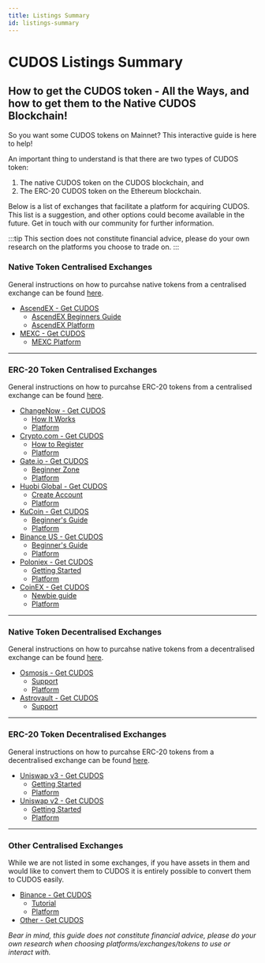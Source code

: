 ```yaml
---
title: Listings Summary
id: listings-summary
---
```


# CUDOS Listings Summary

## How to get the CUDOS token - All the Ways, and how to get them to the Native CUDOS Blockchain!

So you want some CUDOS tokens on Mainnet?
This interactive guide is here to help!

An important thing to understand is that there are two types of CUDOS token:

1. The native CUDOS token on the CUDOS blockchain, and
2. The ERC-20 CUDOS token on the Ethereum blockchain.

Below is a list of exchanges that facilitate a platform for acquiring CUDOS. This list is a suggestion, and other options could become available in the future. Get in touch with our community for further information.

:::tip
This section does not constitute financial advice, please do your own research on the platforms you choose to trade on.
:::

### Native Token Centralised Exchanges
General instructions on how to purcahse native tokens from a centralised exchange can be found [here](./cex-native.md).

- [AscendEX - Get CUDOS](https://ascendex.com/en/cashtrade-spottrading/usdt/cudos)
  - [AscendEX Beginners Guide](https://ascendex.com/en/support/sections/7-faq/9-beginners-guide)
  - [AscendEX Platform](https://ascendex.com/en/global-digital-asset-platform)
- [MEXC - Get CUDOS](https://www.mexc.com/price/CUDOS)
  - [MEXC Platform](https://www.mexc.com/)

---
### ERC-20 Token Centralised Exchanges
General instructions on how to purcahse ERC-20 tokens from a centralised exchange can be found [here](./cex-erc.md).

- [ChangeNow - Get CUDOS](https://changenow.io/currencies/cudos)
  - [How It Works](https://changenow.io/how-it-works)
  - [Platform](https://changenow.io/)
- [Crypto.com - Get CUDOS](https://crypto.com/price/cudos)
  - [How to Register](https://help.crypto.com/en/articles/3495996-how-to-register-on-crypto-com-exchange)
  - [Platform](https://crypto.com/)
- [Gate.io - Get CUDOS](https://www.gate.io/trade/CUDOS_USDT)
  - [Beginner Zone](https://www.gate.io/beginner-zone)
  - [Platform](https://www.gate.io/)
- [Huobi Global - Get CUDOS](https://www.htx.com/en-us/trade/cudos_usdt/)
  - [Create Account](https://www.huobi.com/support/en-us/detail/94923603139807)
  - [Platform](https://www.htx.com)
- [KuCoin - Get CUDOS](https://www.htx.com/trade/cudos_usdt/)
  - [Beginner's Guide](https://www.kucoin.com/support/categories/360001255374)
  - [Platform](https://www.kucoin.com/)
- [Binance US - Get CUDOS](https://www.binance.us/spot-trade/cudos_usdt)
  - [Beginner's Guide](https://support.binance.us/hc/en-us/articles/15259026846487-A-Complete-Guide-To-Using-Binance-US-as-a-Crypto-Only-Exchange)
  - [Platform](https://www.binance.us/)
- [Poloniex - Get CUDOS](https://poloniex.com/trade/CUDOS_USDT/?type=spot)
  - [Getting Started](https://support.poloniex.com/hc/en-us/categories/360002700654-Getting-Started)
  - [Platform](https://poloniex.com/)
- [CoinEX - Get CUDOS](https://www.coinex.com/en/info/CUDOS)
  - [Newbie guide](https://support.coinex.com/hc/en-us/articles/4411143910681-CoinEx-Deposit-Withdrawal-Guide)
  - [Platform](https://www.coinex.com)

---
### Native Token Decentralised Exchanges
General instructions on how to purcahse native tokens from a decentralised exchange can be found [here](./dex-native.md).

- [Osmosis - Get CUDOS](./dex-native.md)
  - [Support](https://support.osmosis.zone/)
  - [Platform](https://app.osmosis.zone/)
- [Astrovault - Get CUDOS](https://astrovault.io/)
  - [Support](https://astrovault.io/discord)

---
### ERC-20 Token Decentralised Exchanges
General instructions on how to purcahse ERC-20 tokens from a decentralised exchange can be found [here](./dex-erc.md).

- [Uniswap v3 - Get CUDOS](https://info.uniswap.org/#/pools/0x183116a196c5bebe4ac4570b49feab82b7216769)
  - [Getting Started](https://support.uniswap.org/hc/en-us/sections/8122358838541-Getting-Started)
  - [Platform](https://app.uniswap.org/#/?intro=true)
- [Uniswap v2 - Get CUDOS](https://v2.info.uniswap.org/pair/0xcb49221ad08e84b1692f80b62cd5f90c1aadbe6e)
  - [Getting Started](https://support.uniswap.org/hc/en-us/sections/8122358838541-Getting-Started)
  - [Platform](https://app.uniswap.org/#/?intro=true)


---
### Other Centralised Exchanges
While we are not listed in some exchanges, if you have assets in them and would like to convert them to CUDOS it is entirely possible to convert them to CUDOS easily.

- [Binance - Get CUDOS](./cex-other.md)
  - [Tutorial](https://www.binance.com/en/support/faq/tutorial?c=94&navId=94)
  - [Platform](https://www.binance.com/en)
- [Other - Get CUDOS](./cex-other.md)

*Bear in mind, this guide does not constitute financial advice, please do your own research when choosing platforms/exchanges/tokens to use or interact with.*
